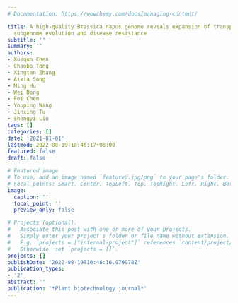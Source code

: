 ```yaml
---
# Documentation: https://wowchemy.com/docs/managing-content/

title: A high-quality Brassica napus genome reveals expansion of transposable elements,
  subgenome evolution and disease resistance
subtitle: ''
summary: ''
authors:
- Xuequn Chen
- Chaobo Tong
- Xingtan Zhang
- Aixia Song
- Ming Hu
- Wei Dong
- Fei Chen
- Youping Wang
- Jinxing Tu
- Shengyi Liu
tags: []
categories: []
date: '2021-01-01'
lastmod: 2022-08-19T18:46:17+08:00
featured: false
draft: false

# Featured image
# To use, add an image named `featured.jpg/png` to your page's folder.
# Focal points: Smart, Center, TopLeft, Top, TopRight, Left, Right, BottomLeft, Bottom, BottomRight.
image:
  caption: ''
  focal_point: ''
  preview_only: false

# Projects (optional).
#   Associate this post with one or more of your projects.
#   Simply enter your project's folder or file name without extension.
#   E.g. `projects = ["internal-project"]` references `content/project/deep-learning/index.md`.
#   Otherwise, set `projects = []`.
projects: []
publishDate: '2022-08-19T10:46:16.979978Z'
publication_types:
- '2'
abstract: ''
publication: '*Plant biotechnology journal*'
---
```

